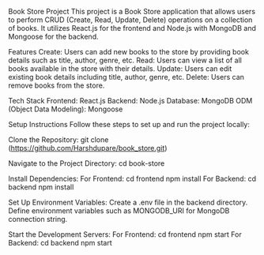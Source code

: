 Book Store Project
This project is a Book Store application that allows users to perform CRUD (Create, Read, Update, Delete) operations on a collection of books. It utilizes React.js for the frontend and Node.js with MongoDB and Mongoose for the backend.

Features
Create: Users can add new books to the store by providing book details such as title, author, genre, etc.
Read: Users can view a list of all books available in the store with their details.
Update: Users can edit existing book details including title, author, genre, etc.
Delete: Users can remove books from the store.


Tech Stack
Frontend: React.js
Backend: Node.js
Database: MongoDB
ODM (Object Data Modeling): Mongoose

Setup Instructions
Follow these steps to set up and run the project locally:

Clone the Repository: 
git clone (https://github.com/Harshdupare/book_store.git)

Navigate to the Project Directory:
cd book-store

Install Dependencies:
    For Frontend:
        cd frontend
        npm install
    For Backend:
        cd backend
        npm install

Set Up Environment Variables:
Create a .env file in the backend directory.
Define environment variables such as MONGODB_URI for MongoDB connection string.

Start the Development Servers:
    For Frontend:
        cd frontend
        npm start
    For Backend:
        cd backend
        npm start
